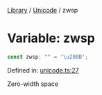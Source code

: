 <!-- markdownlint-disable -->
<!-- cspell: disable -->
[Library](../index.md) / [Unicode](./index.md) / zwsp

# Variable: zwsp

```ts
const zwsp: "​" = '\u200B';
```

Defined in: [unicode.ts:27](https://github.com/technobuddha/library/blob/main/src/unicode.ts#L27)

Zero-width space

